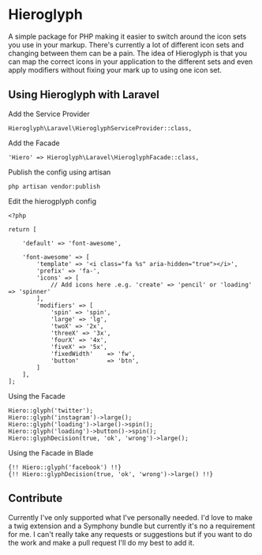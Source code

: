 Hieroglyph
==========

A simple package for PHP making it easier to switch around the icon sets you use in your markup. There's currently a 
lot of different icon sets and changing between them can be a pain. The idea of Hieroglyph is that you can map the 
correct icons in your application to the different sets and even apply modifiers without fixing your mark up to using 
one icon set.

Using Hieroglyph with Laravel
-----

Add the Service Provider

```
Hieroglyph\Laravel\HieroglyphServiceProvider::class,
```

Add the Facade

```
'Hiero' => Hieroglyph\Laravel\HieroglyphFacade::class,
```

Publish the config using artisan

```
php artisan vendor:publish
```

Edit the hierogplyph config

```
<?php

return [

    'default' => 'font-awesome',

    'font-awesome' => [
        'template' => '<i class="fa %s" aria-hidden="true"></i>',
        'prefix' => 'fa-',
        'icons' => [
            // Add icons here .e.g. 'create' => 'pencil' or 'loading' => 'spinner'
        ],
        'modifiers' => [
            'spin' => 'spin',
            'large' => 'lg',
            'twoX' => '2x',
            'threeX' => '3x',
            'fourX' => '4x',
            'fiveX' => '5x',
            'fixedWidth'    => 'fw',
            'button'        => 'btn',
        ]
    ],
];
```

Using the Facade

```
Hiero::glyph('twitter');
Hiero::glyph('instagram')->large();
Hiero::glyph('loading')->large()->spin();
Hiero::glyph('loading')->button()->spin();
Hiero::glyphDecision(true, 'ok', 'wrong')->large();
```

Using the Facade in Blade

```
{!! Hiero::glyph('facebook') !!}
{!! Hiero::glyphDecision(true, 'ok', 'wrong')->large() !!}
```

Contribute
----------

Currently I've only supported what I've personally needed. I'd love to make a twig extension and a Symphony bundle but 
currently it's no a requirement for me. I can't really take any requests or suggestions but if you want to do the work 
and make a pull request I'll do my best to add it.